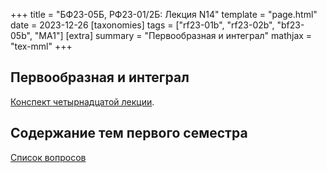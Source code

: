 +++
title = "БФ23-05Б, РФ23-01/2Б: Лекция N14"
template = "page.html"
date = 2023-12-26
[taxonomies]
tags = ["rf23-01b", "rf23-02b", "bf23-05b", "MA1"]
[extra]
summary = "Первообразная и интеграл"
mathjax = "tex-mml"
+++

<!-- more -->

## Первообразная и интеграл

[Конспект четырнадцатой лекции](/MA1_Lecture_14.pdf). 

## Содержание тем первого семестра

[Список вопросов](/MA1_Contents.pdf)